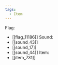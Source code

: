 ```yaml
---
tags:
  - Item
---
```

Flag:
- [[flag_11186]]
Sound:
- [[sound_43]]
- [[sound_17]]
- [[sound_44]]
Item:
- [[item_731]]
